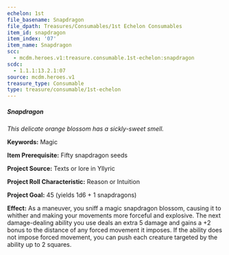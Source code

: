 ```yaml
---
echelon: 1st
file_basename: Snapdragon
file_dpath: Treasures/Consumables/1st Echelon Consumables
item_id: snapdragon
item_index: '07'
item_name: Snapdragon
scc:
  - mcdm.heroes.v1:treasure.consumable.1st-echelon:snapdragon
scdc:
  - 1.1.1:13.2.1:07
source: mcdm.heroes.v1
treasure_type: Consumable
type: treasure/consumable/1st-echelon
---
```


##### Snapdragon

*This delicate orange blossom has a sickly-sweet smell.*

**Keywords:** Magic

**Item Prerequisite:** Fifty snapdragon seeds

**Project Source:** Texts or lore in Yllyric

**Project Roll Characteristic:** Reason or Intuition

**Project Goal:** 45 (yields 1d6 + 1 snapdragons)

**Effect:** As a maneuver, you sniff a magic snapdragon blossom, causing it to whither and making your movements more forceful and explosive. The next damage-dealing ability you use deals an extra 5 damage and gains a +2 bonus to the distance of any forced movement it imposes. If the ability does not impose forced movement, you can push each creature targeted by the ability up to 2 squares.
